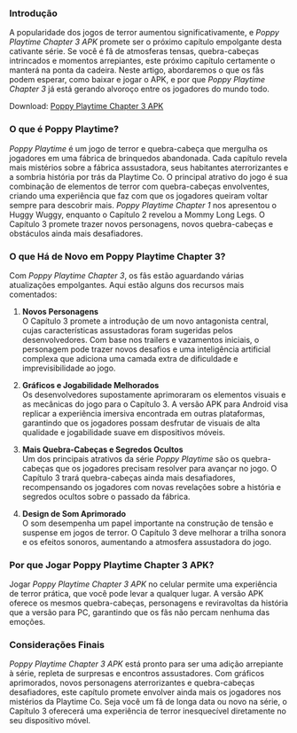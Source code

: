 ### Introdução

A popularidade dos jogos de terror aumentou significativamente, e *Poppy Playtime Chapter 3 APK* promete ser o próximo capítulo empolgante desta cativante série. Se você é fã de atmosferas tensas, quebra-cabeças intrincados e momentos arrepiantes, este próximo capítulo certamente o manterá na ponta da cadeira. Neste artigo, abordaremos o que os fãs podem esperar, como baixar e jogar o APK, e por que *Poppy Playtime Chapter 3* já está gerando alvoroço entre os jogadores do mundo todo.

 Download: <a href=https://apkgara.com/poppy-playtime-chapter-3/>Poppy Playtime Chapter 3 APK</a>

### O que é Poppy Playtime?

*Poppy Playtime* é um jogo de terror e quebra-cabeça que mergulha os jogadores em uma fábrica de brinquedos abandonada. Cada capítulo revela mais mistérios sobre a fábrica assustadora, seus habitantes aterrorizantes e a sombria história por trás da Playtime Co. O principal atrativo do jogo é sua combinação de elementos de terror com quebra-cabeças envolventes, criando uma experiência que faz com que os jogadores queiram voltar sempre para descobrir mais. *Poppy Playtime Chapter 1* nos apresentou o Huggy Wuggy, enquanto o Capítulo 2 revelou a Mommy Long Legs. O Capítulo 3 promete trazer novos personagens, novos quebra-cabeças e obstáculos ainda mais desafiadores.

### O que Há de Novo em Poppy Playtime Chapter 3?

Com *Poppy Playtime Chapter 3*, os fãs estão aguardando várias atualizações empolgantes. Aqui estão alguns dos recursos mais comentados:

1. **Novos Personagens**  
   O Capítulo 3 promete a introdução de um novo antagonista central, cujas características assustadoras foram sugeridas pelos desenvolvedores. Com base nos trailers e vazamentos iniciais, o personagem pode trazer novos desafios e uma inteligência artificial complexa que adiciona uma camada extra de dificuldade e imprevisibilidade ao jogo.

2. **Gráficos e Jogabilidade Melhorados**  
   Os desenvolvedores supostamente aprimoraram os elementos visuais e as mecânicas do jogo para o Capítulo 3. A versão APK para Android visa replicar a experiência imersiva encontrada em outras plataformas, garantindo que os jogadores possam desfrutar de visuais de alta qualidade e jogabilidade suave em dispositivos móveis.

3. **Mais Quebra-Cabeças e Segredos Ocultos**  
   Um dos principais atrativos da série *Poppy Playtime* são os quebra-cabeças que os jogadores precisam resolver para avançar no jogo. O Capítulo 3 trará quebra-cabeças ainda mais desafiadores, recompensando os jogadores com novas revelações sobre a história e segredos ocultos sobre o passado da fábrica.

4. **Design de Som Aprimorado**  
   O som desempenha um papel importante na construção de tensão e suspense em jogos de terror. O Capítulo 3 deve melhorar a trilha sonora e os efeitos sonoros, aumentando a atmosfera assustadora do jogo.

### Por que Jogar Poppy Playtime Chapter 3 APK?

Jogar *Poppy Playtime Chapter 3 APK* no celular permite uma experiência de terror prática, que você pode levar a qualquer lugar. A versão APK oferece os mesmos quebra-cabeças, personagens e reviravoltas da história que a versão para PC, garantindo que os fãs não percam nenhuma das emoções.

### Considerações Finais

*Poppy Playtime Chapter 3 APK* está pronto para ser uma adição arrepiante à série, repleta de surpresas e encontros assustadores. Com gráficos aprimorados, novos personagens aterrorizantes e quebra-cabeças desafiadores, este capítulo promete envolver ainda mais os jogadores nos mistérios da Playtime Co. Seja você um fã de longa data ou novo na série, o Capítulo 3 oferecerá uma experiência de terror inesquecível diretamente no seu dispositivo móvel.
